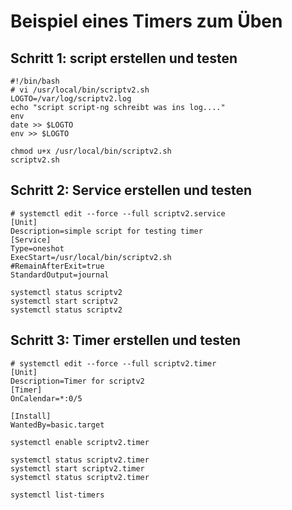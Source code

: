 # Beispiel eines Timers zum Üben 

## Schritt 1: script erstellen und testen

```
#!/bin/bash 
# vi /usr/local/bin/scriptv2.sh
LOGTO=/var/log/scriptv2.log
echo "script script-ng schreibt was ins log...." 
env
date >> $LOGTO
env >> $LOGTO
```

```
chmod u+x /usr/local/bin/scriptv2.sh
scriptv2.sh
```

## Schritt 2: Service erstellen und testen 

```
# systemctl edit --force --full scriptv2.service 
[Unit]
Description=simple script for testing timer 
[Service]
Type=oneshot
ExecStart=/usr/local/bin/scriptv2.sh
#RemainAfterExit=true
StandardOutput=journal
```

```
systemctl status scriptv2
systemctl start scriptv2
systemctl status scriptv2
```

## Schritt 3: Timer erstellen und testen 

```
# systemctl edit --force --full scriptv2.timer
[Unit]
Description=Timer for scriptv2
[Timer]
OnCalendar=*:0/5

[Install]
WantedBy=basic.target
```

```
systemctl enable scriptv2.timer

systemctl status scriptv2.timer
systemctl start scriptv2.timer
systemctl status scriptv2.timer

systemctl list-timers
```
